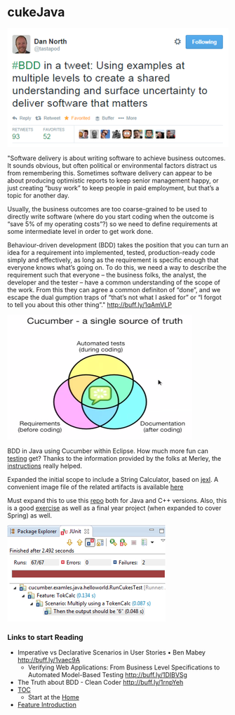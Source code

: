cukeJava
========
![Image](helloworld/img/BDDTweet.PNG?raw=true)

"Software delivery is about writing software to achieve business outcomes. It sounds obvious, but often political or environmental factors distract us from remembering this. Sometimes software delivery can appear to be about producing optimistic reports to keep senior management happy, or just creating “busy work” to keep people in paid employment, but that’s a topic for another day.

Usually, the business outcomes are too coarse-grained to be used to directly write software (where do you start coding when the outcome is “save 5% of my operating costs”?) so we need to define requirements at some intermediate level in order to get work done.

Behaviour-driven development (BDD) takes the position that you can turn an idea for a requirement into implemented, tested, production-ready code simply and effectively, as long as the requirement is specific enough that everyone knows what’s going on. To do this, we need a way to describe the requirement such that everyone – the business folks, the analyst, the developer and the tester – have a common understanding of the scope of the work. From this they can agree a common definiton of “done”, and we escape the dual gumption traps of “that’s not what I asked for” or “I forgot to tell you about this other thing”."  http://buff.ly/1qAmVLP

![Image](helloworld/img/Cucumber%20capture.PNG?raw=true)

BDD in Java using Cucumber within Eclipse. How much more fun can [testing][cukedoc] get? Thanks to the information provided by the folks at Merley, the [instructions][guide] really helped.

Expanded the initial scope to include a String Calculator, based on [jexl][jexl_video]. A convenient image file of the related artifacts is available [here](helloworld/img/CalculatorCapture.PNG)

Must expand this to use this [repo](https://github.com/uklimaschewski/EvalEx.git) both for Java and C++ versions.
Also, this is a good [exercise][grails-spring-cucumber-BDD] as well as a final year project (when expanded to cover Spring) as well.

![Image](helloworld/img/Failed%20test%20capture.PNG?raw=true)


### Links to start Reading
- Imperative vs Declarative Scenarios in User Stories • Ben Mabey http://buff.ly/1vaec9A
  - Verifying Web Applications: From Business Level Specifications to Automated Model-Based Testing http://buff.ly/1DIBVSg
- The Truth about BDD - Clean Coder http://buff.ly/1rnpYeh
- [TOC][TOC]
  - Start at the [Home](https://github.com/cucumber/cucumber/wiki)
- [Feature Introduction][Feature]

[guide]: http://www.merleysoftware.co.uk/uploads/1/7/4/3/17436105/eclipse_maven_cucumber_setup.doc
[jexl_video]: http://buff.ly/1vaqJJc
[cukedoc]: https://github.com/cucumber/cucumber/wiki/Cucumber-Backgrounder#or-how-i-learned-to-stop-worrying-and-love-testing-start-behaving 
[TOC]: https://github.com/cucumber/cucumber/wiki/A-Table-Of-Content
[Feature]: https://github.com/cucumber/cucumber/wiki/Feature-Introduction
[grails-spring-cucumber-BDD]: https://www.youtube.com/watch?v=tezwRwdb2vE  "BDD Cucumber JVM Groovy Spring"
